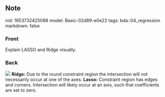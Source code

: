 ## Note
nid: 1653732425088
model: Basic-02d89-e0e22
tags: bda::04_regression
markdown: false

### Front
Explain LASSO and Ridge visually.

### Back
<img src="paste-36b75ef2b8714af76a8cc9ba15764638b7b1a25d.jpg">
<b>Ridge:</b> Due to the round constraint region the intersection
will not necessarily occur at one of the axes. <b>Lasso:</b>
Constraint region has edges and corners. Intersection will likely
occur at an axis, such that coefficients are set to zero.
